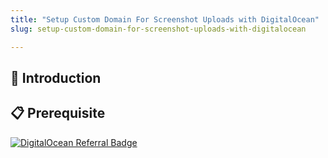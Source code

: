 ```yaml
---
title: "Setup Custom Domain For Screenshot Uploads with DigitalOcean"
slug: setup-custom-domain-for-screenshot-uploads-with-digitalocean

---
```


## 🤝 Introduction



## 📋 Prerequisite

[![DigitalOcean Referral Badge](https://web-platforms.sfo2.cdn.digitaloceanspaces.com/WWW/Badge%201.svg)](https://www.digitalocean.com/?refcode=c80bafc2a727&utm_campaign=Referral_Invite&utm_medium=Referral_Program&utm_source=badge)